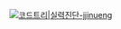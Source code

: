 [![코드트리|실력진단-jjinueng](https://banner.codetree.ai/v1/banner/jjinueng)](https://www.codetree.ai/profiles/jjinueng)
